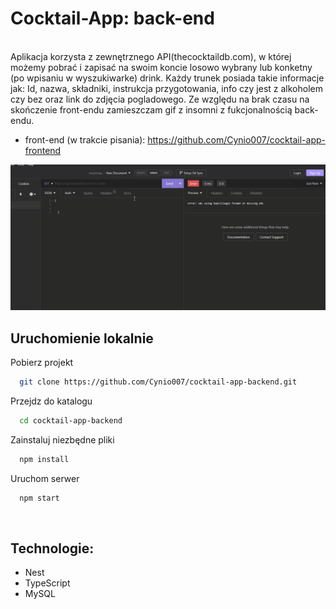 # Cocktail-App: back-end

<br/>
Aplikacja korzysta z zewnętrznego API(thecocktaildb.com), w której możemy pobrać i zapisać na swoim koncie losowo wybrany lub konketny (po wpisaniu w wyszukiwarke) drink. Każdy trunek posiada takie informacje jak: Id, nazwa, składniki, instrukcja przygotowania, info czy jest z alkoholem czy bez oraz link do zdjęcia pogladowego. Ze względu na brak czasu na skończenie front-endu zamieszczam gif z insomni z fukcjonalnością back-endu.

- front-end (w trakcie pisania):  https://github.com/Cynio007/cocktail-app-frontend
 

![back-end gif](./images/gif02.gif)
<br/>

## Uruchomienie lokalnie

Pobierz projekt

```bash
  git clone https://github.com/Cynio007/cocktail-app-backend.git
```

Przejdz do katalogu

```bash
  cd cocktail-app-backend
```

Zainstaluj niezbędne pliki

```bash
  npm install
```

Uruchom serwer

```bash
  npm start
```

<br/>

## Technologie:

- Nest
- TypeScript
- MySQL
